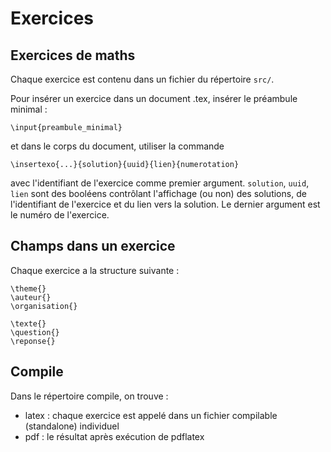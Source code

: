 # Exercices
## Exercices de maths
Chaque exercice est contenu dans un fichier du répertoire ```src/```.

Pour insérer un exercice dans un document .tex, insérer le préambule minimal : 

```\input{preambule_minimal}```

et dans le corps du document, utiliser la commande

```\insertexo{...}{solution}{uuid}{lien}{numerotation}```

avec l'identifiant de l'exercice comme premier argument. ```solution```, ```uuid```, ```lien``` sont des booléens contrôlant l'affichage (ou non) des solutions, de l'identifiant de l'exercice et du lien vers la solution. Le dernier argument est le numéro de l'exercice.

## Champs dans un exercice
Chaque exercice a la structure suivante : 

```\titre{}
\theme{}
\auteur{}
\organisation{}

\texte{}
\question{}
\reponse{}
```
## Compile
Dans le répertoire compile, on trouve :
- latex : chaque exercice est appelé dans un fichier compilable (standalone) individuel
- pdf : le résultat après exécution de pdflatex
